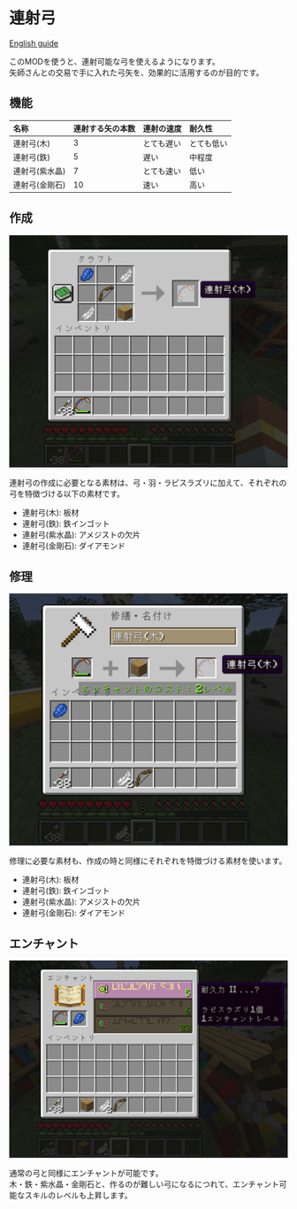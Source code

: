 # 連射弓

[English guide](./README.md)

このMODを使うと、連射可能な弓を使えるようになります。  
矢師さんとの交易で手に入れた弓矢を、効果的に活用するのが目的です。

## 機能

| 名称       | 連射する矢の本数 | 連射の速度 | 耐久性   |
|:---------|:---------|:------|:------|
| 連射弓(木)   | 3        | とても遅い | とても低い |
| 連射弓(鉄)   | 5        | 遅い    | 中程度   |
| 連射弓(紫水晶) | 7        | とても速い | 低い    |
| 連射弓(金剛石) | 10       | 速い    | 高い    |

## 作成

![木で作成](./media/ja/wood_create.png)

連射弓の作成に必要となる素材は、弓・羽・ラピスラズリに加えて、それぞれの弓を特徴づける以下の素材です。

* 連射弓(木): 板材
* 連射弓(鉄): 鉄インゴット
* 連射弓(紫水晶): アメジストの欠片
* 連射弓(金剛石): ダイアモンド

## 修理

![木で修理](./media/ja/wood_repair.png)

修理に必要な素材も、作成の時と同様にそれぞれを特徴づける素材を使います。

* 連射弓(木): 板材
* 連射弓(鉄): 鉄インゴット
* 連射弓(紫水晶): アメジストの欠片
* 連射弓(金剛石): ダイアモンド

## エンチャント

![エンチャント](./media/ja/wood_enchant.png)

通常の弓と同様にエンチャントが可能です。  
木・鉄・紫水晶・金剛石と、作るのが難しい弓になるにつれて、エンチャント可能なスキルのレベルも上昇します。
